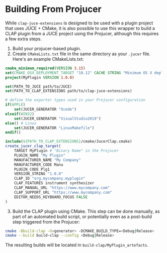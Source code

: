 # Building From Projucer

While `clap-juce-extensions` is designed to be used with a plugin project
that uses JUCE + CMake, it is also possible to use this wrapper to build
a CLAP plugin from a JUCE project using the Projucer, although this requires
a few extra steps.

1. Build your projucer-based plugin.
2. Create `CMakeLists.txt` file in the same directory as your `.jucer` file. Here's an example CMakeLists.txt:

```cmake
cmake_minimum_required(VERSION 3.15)
set(CMAKE_OSX_DEPLOYMENT_TARGET "10.12" CACHE STRING "Minimum OS X deployment target")
project(MyPlugin VERSION 1.0.0)

set(PATH_TO_JUCE path/to/JUCE)
set(PATH_TO_CLAP_EXTENSIONS path/to/clap-juce-extensions)

# define the exporter types used in your Projucer configuration
if(APPLE)
    set(JUCER_GENERATOR "Xcode")
elseif(WIN32)
    set(JUCER_GENERATOR "VisualStudio2019")
else() # Linux
    set(JUCER_GENERATOR "LinuxMakefile")
endif()

include(${PATH_TO_CLAP_EXTENSIONS}/cmake/JucerClap.cmake)
create_jucer_clap_target(
    TARGET MyPlugin # "Binary Name" in the Projucer
    PLUGIN_NAME "My Plugin"
    MANUFACTURER_NAME "My Company"
    MANUFACTURER_CODE Manu
    PLUGIN_CODE Plg1
    VERSION_STRING "1.0.0"
    CLAP_ID "org.mycompany.myplugin"
    CLAP_FEATURES instrument synthesizer
    CLAP_MANUAL_URL "https://www.mycompany.com"
    CLAP_SUPPORT_URL "https://www.mycompany.com"
    EDITOR_NEEDS_KEYBOARD_FOCUS FALSE
)
```

3. Build the CLAP plugin using CMake. This step can be done manually,
   as part of an automated build script, or potentially even as a
   post-build step triggered from the Projucer:
```bash
cmake -Bbuild-clap -G<generator> -DCMAKE_BUILD_TYPE=<Debug|Release>
cmake --build build-clap --config <Debug|Release>
```
The resulting builds will be located in `build-clap/MyPlugin_artefacts`.
